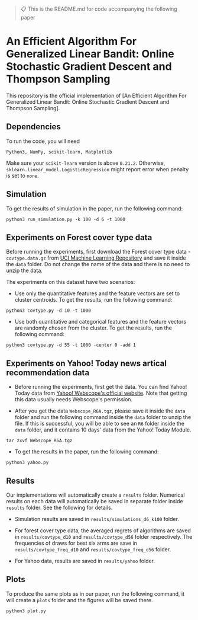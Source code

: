 > 📋 This is the README.md for code accompanying the following paper

# An Efficient Algorithm For Generalized Linear Bandit: Online Stochastic Gradient Descent and Thompson Sampling

This repository is the official implementation of [An Efficient Algorithm For Generalized Linear Bandit: Online Stochastic Gradient Descent and Thompson Sampling]. 

## Dependencies

To run the code, you will need 
```
Python3, NumPy, scikit-learn, Matplotlib
```
Make sure your ``scikit-learn`` version is above ``0.21.2``. Otherwise, ``sklearn.linear_model.LogisticRegression`` might report error when penalty is set to ``none``.

## Simulation

To get the results of simulation in the paper, run the following command:

```
python3 run_simulation.py -k 100 -d 6 -t 1000
```

## Experiments on Forest cover type data

Before running the experiments, first download the Forest cover type data - ``covtype.data.gz`` from [UCI Machine Learning Repository](http://archive.ics.uci.edu/ml//machine-learning-databases/covtype/) and save it inside the ``data`` folder. Do not change the name of the data and there is no need to unzip the data.

The experiments on this dataset have two scenarios:

- Use only the quantitative features and the feature vectors are set to cluster centroids. To get the results, run the following command:

```
python3 covtype.py -d 10 -t 1000
```

- Use both quantitative and categorical features and the feature vectors are randomly chosen from the cluster. To get the results, run the following command:

```
python3 covtype.py -d 55 -t 1000 -center 0 -add 1
```

## Experiments on Yahoo! Today news artical recommendation data

- Before running the experiments, first get the data. You can find Yahoo! Today data from [Yahoo! Webscope's official website](https://webscope.sandbox.yahoo.com/). Note that getting this data usually needs Webscope's permission.

- After you get the data ``Webscope_R6A.tgz``, please save it inside the ``data`` folder and run the following command inside the ``data`` folder to unzip the file. If this is successful, you will be able to see an ``R6`` folder inside the ``data`` folder, and it contains 10 days' data from the Yahoo! Today Module.

```
tar zxvf Webscope_R6A.tgz
```

- To get the results in the paper, run the following command:

```
python3 yahoo.py
```


## Results

Our implementations will automatically create a ``results`` folder. Numerical results on each data will automatically be saved in separate folder inside ``results`` folder. See the following for details.

- Simulation results are saved in ``results/simulations_d6_k100`` folder.

- For forest cover type data, the averaged regrets of algorithms are saved in ``results/covtype_d10`` and ``results/covtype_d56`` folder respectively. The frequencies of draws for best six arms are save in ``results/covtype_freq_d10`` and ``results/covtype_freq_d56`` folder.

- For Yahoo data, results are saved in ``results/yahoo`` folder.

## Plots

To produce the same plots as in our paper, run the following command, it will create a ``plots`` folder and the figures will be saved there.

```
python3 plot.py
```


